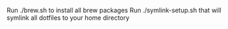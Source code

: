 

Run ./brew.sh to install all brew packages
Run ./symlink-setup.sh that will symlink all dotfiles to your home directory
